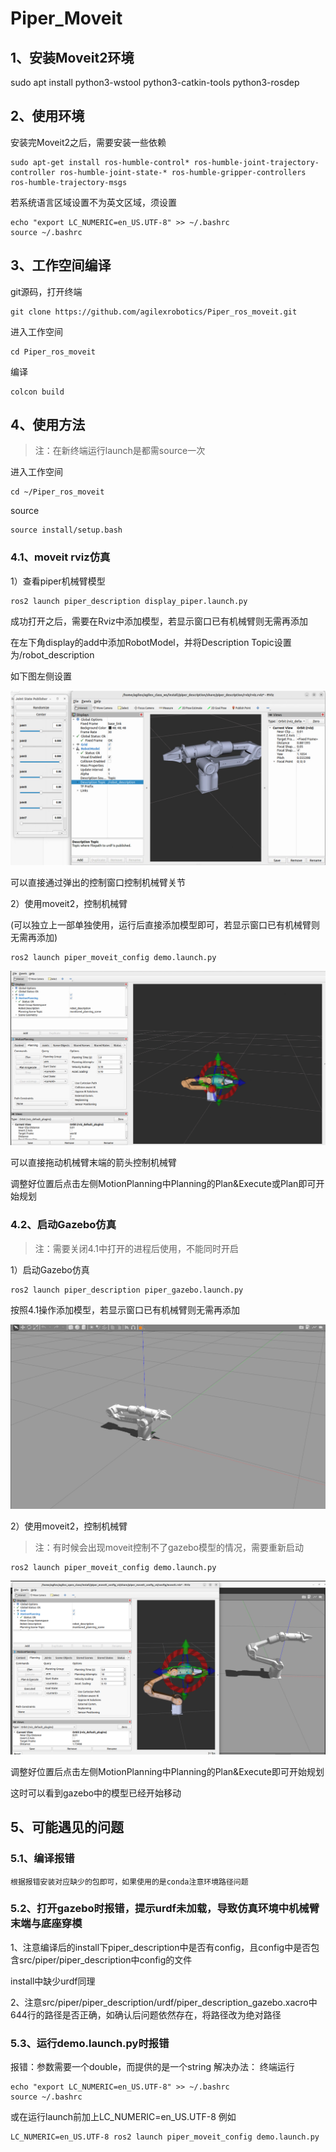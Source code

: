 # Piper_Moveit

## 1、安装Moveit2环境

sudo apt install python3-wstool python3-catkin-tools python3-rosdep


## 2、使用环境

安装完Moveit2之后，需要安装一些依赖

```
sudo apt-get install ros-humble-control* ros-humble-joint-trajectory-controller ros-humble-joint-state-* ros-humble-gripper-controllers ros-humble-trajectory-msgs
```
若系统语言区域设置不为英文区域，须设置

```
echo "export LC_NUMERIC=en_US.UTF-8" >> ~/.bashrc
source ~/.bashrc
```
## 3、工作空间编译
git源码，打开终端
```
git clone https://github.com/agilexrobotics/Piper_ros_moveit.git
```

进入工作空间

```
cd Piper_ros_moveit
```
编译
```
colcon build
```
## 4、使用方法
> 注：在新终端运行launch是都需source一次

进入工作空间
```
cd ~/Piper_ros_moveit
```
source
```
source install/setup.bash
```
### 4.1、moveit rviz仿真
1）查看piper机械臂模型

```
ros2 launch piper_description display_piper.launch.py 
```

成功打开之后，需要在Rviz中添加模型，若显示窗口已有机械臂则无需再添加

在左下角display的add中添加RobotModel，并将Description Topic设置为/robot_description

如下图左侧设置

![](src/image/piper.png)

可以直接通过弹出的控制窗口控制机械臂关节


2）使用moveit2，控制机械臂

(可以独立上一部单独使用，运行后直接添加模型即可，若显示窗口已有机械臂则无需再添加)

```
ros2 launch piper_moveit_config demo.launch.py
```

![](src/image/piper_moveit.png)

可以直接拖动机械臂末端的箭头控制机械臂

调整好位置后点击左侧MotionPlanning中Planning的Plan&Execute或Plan即可开始规划

### 4.2、启动Gazebo仿真
> 注：需要关闭4.1中打开的进程后使用，不能同时开启

1）启动Gazebo仿真

```
ros2 launch piper_description piper_gazebo.launch.py
```
按照4.1操作添加模型，若显示窗口已有机械臂则无需再添加

![](src/image/piper_gazebo.png)

2）使用moveit2，控制机械臂

> 注：有时候会出现moveit控制不了gazebo模型的情况，需要重新启动

```
ros2 launch piper_moveit_config demo.launch.py
```

![](src/image/piper_gazebo_moveit.png)

调整好位置后点击左侧MotionPlanning中Planning的Plan&Execute即可开始规划

这时可以看到gazebo中的模型已经开始移动

## 5、可能遇见的问题

### 5.1、编译报错

    根据报错安装对应缺少的包即可，如果使用的是conda注意环境路径问题

### 5.2、打开gazebo时报错，提示urdf未加载，导致仿真环境中机械臂末端与底座穿模
1、注意编译后的install下piper_description中是否有config，且config中是否包含src/piper/piper_description中config的文件

install中缺少urdf同理

2、注意src/piper/piper_description/urdf/piper_description_gazebo.xacro中644行的路径是否正确，如确认后问题依然存在，将路径改为绝对路径

### 5.3、运行demo.launch.py时报错

报错：参数需要一个double，而提供的是一个string
解决办法：
终端运行
```
echo "export LC_NUMERIC=en_US.UTF-8" >> ~/.bashrc
source ~/.bashrc
```
或在运行launch前加上LC_NUMERIC=en_US.UTF-8
例如
```
LC_NUMERIC=en_US.UTF-8 ros2 launch piper_moveit_config demo.launch.py
```
